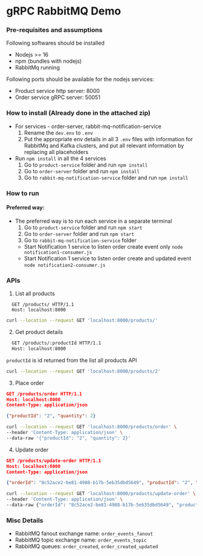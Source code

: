 # gRPC RabbitMQ Demo

### **Pre-requisites and assumptions**
Following softwares should be installed
- Nodejs >= 16
- npm (bundles with nodejs)
- RabbitMq running

Following ports should be available for the nodejs services:
- Product service http server: 8000
- Order service gRPC server: 50051

### **How to install** (Already done in the attached zip)
- For services - order-server, rabbit-mq-notification-service
  1. Rename the `dev.env` to `.env`
  2. Put the appropriate env details in all 3 `.env` files with information for RabbitMq and Kafka clusters, and put all relevant information by replacing all placeholders
- Run `npm install` in all the 4 services
  1. Go to `product-service` folder and run `npm install`
  2. Go to `order-server` folder and run `npm install`
  3. Go to `rabbit-mq-notification-service` folder and run `npm install`

### **How to run**
#### Preferred way:
- The preferred way is to run each service in a separate terminal
  1. Go to `product-service` folder and run `npm start`
  2. Go to `order-server` folder and run `npm start`
  3. Go to `rabbit-mq-notification-service` folder 
    - Start Notification 1 service to listen order create event only `node notification1-consumer.js`
    - Start Notification 1 service to listen order create and updated event `node notification2-consumer.js`

### **APIs**
1. List all products  
```
  GET /products/ HTTP/1.1
  Host: localhost:8000
```
```bash
curl --location --request GET 'localhost:8000/products/'
```  

2. Get product details

```bash
  GET /products/:productId HTTP/1.1
  Host: localhost:8000
```
`productId` is id returned from the list all products API
```bash
curl --location --request GET 'localhost:8000/products/2'
```

3. Place order
```json
GET /products/order HTTP/1.1
Host: localhost:8000
Content-Type: application/json

{"productId": "2", "quantity": 2}
```
```bash
curl --location --request GET 'localhost:8000/products/order' \
--header 'Content-Type: application/json' \
--data-raw '{"productId": "2", "quantity": 2}'
```

4. Update order
```json
GET /products/update-order HTTP/1.1
Host: localhost:8000
Content-Type: application/json

{"orderId": "8c52ace2-be81-4988-b17b-5eb35dbd5649", "productId": "2", "quantity": 4}
```
```bash
curl --location --request GET 'localhost:8000/products/update-order' \
--header 'Content-Type: application/json' \
--data-raw {"orderId": "8c52ace2-be81-4988-b17b-5eb35dbd5649", "productId": "2", "quantity": 4}'
```

### Misc Details
- RabbitMQ fanout exchange name: `order_events_fanout`
- RabbitMQ topic exchange name: `order_events_topic`
- RabbitMQ queues: `order_created`, `order_created_updated`
